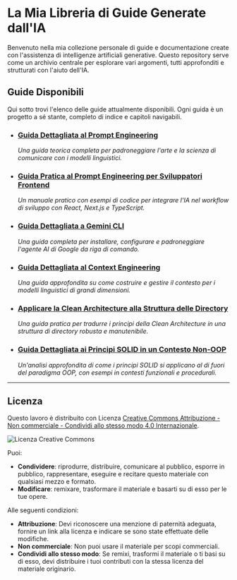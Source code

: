 # La Mia Libreria di Guide Generate dall'IA

Benvenuto nella mia collezione personale di guide e documentazione create con l'assistenza di intelligenze artificiali generative. Questo repository serve come un archivio centrale per esplorare vari argomenti, tutti approfonditi e strutturati con l'aiuto dell'IA.

## Guide Disponibili

Qui sotto trovi l'elenco delle guide attualmente disponibili. Ogni guida è un progetto a sé stante, completo di indice e capitoli navigabili.

- ### [Guida Dettagliata al Prompt Engineering](./guida-dettagliata-al-prompt-engineering/index.md)

  _Una guida teorica completa per padroneggiare l'arte e la scienza di comunicare con i modelli linguistici._

- ### [Guida Pratica al Prompt Engineering per Sviluppatori Frontend](./guida-pratica-al-prompt-engineering/index.md)

  _Un manuale pratico con esempi di codice per integrare l'IA nel workflow di sviluppo con React, Next.js e TypeScript._

- ### [Guida Dettagliata a Gemini CLI](./guida-dettagliata-a-gemini-cli/index.md)

  _Una guida completa per installare, configurare e padroneggiare l'agente AI di Google da riga di comando._

- ### [Guida Dettagliata al Context Engineering](./guida-dettagliata-al-context-engineering/index.md)
  _Una guida approfondita su come costruire e gestire il contesto per i modelli linguistici di grandi dimensioni._

- ### [Applicare la Clean Architecture alla Struttura delle Directory](./guida-clean-architecture-struttura-directory/index.md)
  _Una guida pratica per tradurre i principi della Clean Architecture in una struttura di directory robusta e manutenibile._

- ### [Guida Dettagliata ai Principi SOLID in un Contesto Non-OOP](./guida-solid-non-oop/index.md)
  _Un'analisi approfondita di come i principi SOLID si applicano al di fuori del paradigma OOP, con esempi in contesti funzionali e procedurali._

---

## Licenza

Questo lavoro è distribuito con Licenza [Creative Commons Attribuzione - Non commerciale - Condividi allo stesso modo 4.0 Internazionale](http://creativecommons.org/licenses/by-nc-sa/4.0/).

![Licenza Creative Commons](https://i.creativecommons.org/l/by-nc-sa/4.0/88x31.png)

Puoi:

- **Condividere**: riprodurre, distribuire, comunicare al pubblico, esporre in pubblico, rappresentare, eseguire e recitare questo materiale con qualsiasi mezzo e formato.
- **Modificare**: remixare, trasformare il materiale e basarti su di esso per le tue opere.

Alle seguenti condizioni:

- **Attribuzione**: Devi riconoscere una menzione di paternità adeguata, fornire un link alla licenza e indicare se sono state effettuate delle modifiche.
- **Non commerciale**: Non puoi usare il materiale per scopi commerciali.
- **Condividi allo stesso modo**: Se remixi, trasformi il materiale o ti basi su di esso, devi distribuire i tuoi contributi con la stessa licenza del materiale originario.
